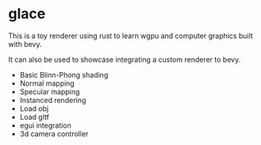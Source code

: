 # glace

This is a toy renderer using rust to learn wgpu and computer graphics built with bevy.

It can also be used to showcase integrating a custom renderer to bevy.

* Basic Blinn-Phong shading
* Normal mapping
* Specular mapping
* Instanced rendering
* Load obj
* Load gltf
* egui integration
* 3d camera controller
